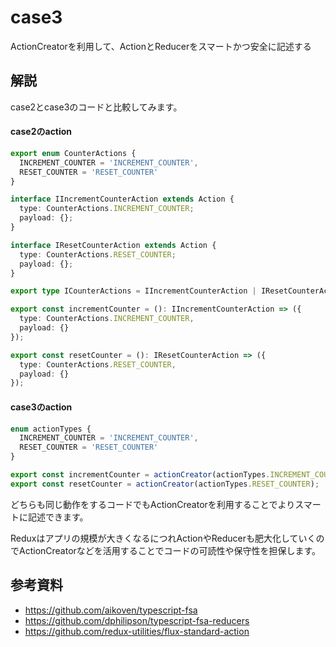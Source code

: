 # case3

ActionCreatorを利用して、ActionとReducerをスマートかつ安全に記述する

## 解説

case2とcase3のコードと比較してみます。

#### case2のaction

```ts
export enum CounterActions {
  INCREMENT_COUNTER = 'INCREMENT_COUNTER',
  RESET_COUNTER = 'RESET_COUNTER'
}

interface IIncrementCounterAction extends Action {
  type: CounterActions.INCREMENT_COUNTER;
  payload: {};
}

interface IResetCounterAction extends Action {
  type: CounterActions.RESET_COUNTER;
  payload: {};
}

export type ICounterActions = IIncrementCounterAction | IResetCounterAction;

export const incrementCounter = (): IIncrementCounterAction => ({
  type: CounterActions.INCREMENT_COUNTER,
  payload: {}
});

export const resetCounter = (): IResetCounterAction => ({
  type: CounterActions.RESET_COUNTER,
  payload: {}
});
```

#### case3のaction

```ts
enum actionTypes {
  INCREMENT_COUNTER = 'INCREMENT_COUNTER',
  RESET_COUNTER = 'RESET_COUNTER'
}

export const incrementCounter = actionCreator(actionTypes.INCREMENT_COUNTER);
export const resetCounter = actionCreator(actionTypes.RESET_COUNTER);
```

どちらも同じ動作をするコードでもActionCreatorを利用することでよりスマートに記述できます。

Reduxはアプリの規模が大きくなるにつれActionやReducerも肥大化していくのでActionCreatorなどを活用することでコードの可読性や保守性を担保します。

## 参考資料

- https://github.com/aikoven/typescript-fsa
- https://github.com/dphilipson/typescript-fsa-reducers
- https://github.com/redux-utilities/flux-standard-action
